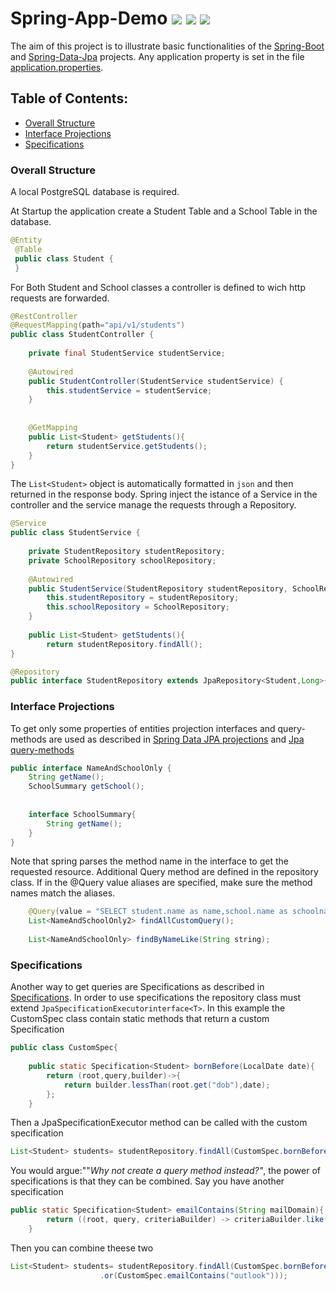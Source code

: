 # Spring-App-Demo ![](https://img.shields.io/badge/spring--boot-v.2.7.4-orange) ![](https://img.shields.io/badge/spring--data--jpa-v.2.7.3-orange) ![](https://img.shields.io/badge/PostgreSQL-v14-orange)
The aim of this project is to illustrate basic functionalities of the [Spring-Boot](https://spring.io/projects/spring-boot) 
and [Spring-Data-Jpa](https://spring.io/projects/spring-data-jpa) projects. Any application property is set in the file [application.properties](https://github.com/sharedk/spring-demo-app/blob/master/src/main/resources/application.properties).
## Table of Contents:
* [Overall Structure](#Overall-Structure)
* [Interface Projections](#Interface-Projections)
* [Specifications](#Specifications)

### Overall Structure 
A local PostgreSQL database is required.

At Startup the application create a Student Table and a School Table in the database.
```java
@Entity 
 @Table 
 public class Student { 
 }
 ```
For Both Student and School classes a controller is defined to wich http requests are forwarded.
```java
@RestController
@RequestMapping(path="api/v1/students")
public class StudentController {
    
    private final StudentService studentService;
    
    @Autowired
    public StudentController(StudentService studentService) {
        this.studentService = studentService;
    }
    
    
    @GetMapping
    public List<Student> getStudents(){
        return studentService.getStudents();
    }
}
```
The `List<Student>` object is automatically formatted in `json` and then returned in the response body.
Spring inject the istance of a Service in the controller and the service manage the requests through a Repository.
```java
@Service
public class StudentService {
    
    private StudentRepository studentRepository;
    private SchoolRepository schoolRepository;
    
    @Autowired
    public StudentService(StudentRepository studentRepository, SchoolRepository SchoolRepository) {
        this.studentRepository = studentRepository;
        this.schoolRepository = SchoolRepository;
    }
    
    public List<Student> getStudents(){
        return studentRepository.findAll();
}

@Repository
public interface StudentRepository extends JpaRepository<Student,Long>{
```
### Interface Projections
To get only some properties of entities projection interfaces and query-methods are used as described in [Spring Data JPA projections](https://docs.spring.io/spring-data/jpa/docs/current/reference/html/#projections)
and [Jpa query-methods](https://docs.spring.io/spring-data/jpa/docs/current/reference/html/#jpa.query-methods)
```java
public interface NameAndSchoolOnly {
    String getName();
    SchoolSummary getSchool(); 
    
    
    interface SchoolSummary{
        String getName();
    }
}
```
Note that spring parses the method name in the interface to get the requested resource.
Additional Query method are defined in the repository class. If in the @Query value aliases are specified, make sure the method names match the aliases.
```java
    @Query(value = "SELECT student.name as name,school.name as schoolname FROM student LEFT JOIN school ON student.school_id=school.id", nativeQuery = true)
    List<NameAndSchoolOnly2> findAllCustomQuery();
    
    List<NameAndSchoolOnly> findByNameLike(String string);
```
### Specifications
Another way to get queries are Specifications as described in [Specifications](https://docs.spring.io/spring-data/jpa/docs/current/reference/html/#specifications).
In order to use specifications the repository class must extend `JpaSpecificationExecutorinterface<T>`. In this example the CustomSpec class contain static methods that return a custom Specification<T>
```java
public class CustomSpec{
    
    public static Specification<Student> bornBefore(LocalDate date){
        return (root,query,builder)->{
            return builder.lessThan(root.get("dob"),date);
        };
    }
```
Then a JpaSpecificationExecutor method can be called with the custom specification
```java
List<Student> students= studentRepository.findAll(CustomSpec.bornBefore(LocalDate.of(1994,Month.APRIL,1))
```
You would argue:""_Why not create a query method instead?"_, the power of specifications is that they can be combined. Say you have another specification
```java
public static Specification<Student> emailContains(String mailDomain){
        return ((root, query, criteriaBuilder) -> criteriaBuilder.like(root.get("email"), "%"+mailDomain+"%"));
    }
```
Then you can combine theese two
```java
List<Student> students= studentRepository.findAll(CustomSpec.bornBefore(LocalDate.of(1994,Month.APRIL,1))
                    .or(CustomSpec.emailContains("outlook")));
```










